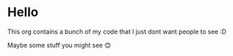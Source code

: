 # Hello

This org contains a bunch of my code that I just dont want people to see :D

Maybe some stuff you might see :blush:

